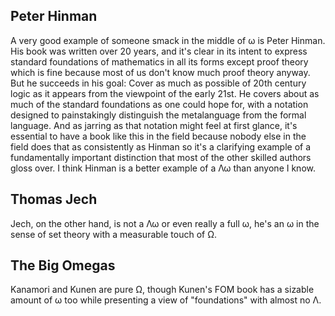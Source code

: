 ## Peter Hinman

A very good example of someone smack in the middle of ω is Peter Hinman. His book was written over 20 years, and it's clear in its intent to express standard foundations of mathematics in all its forms except proof theory which is fine because most of us don't know much proof theory anyway. But he succeeds in his goal: Cover as much as possible of 20th century logic as it appears from the viewpoint of the early 21st. He covers about as much of the standard foundations as one could hope for, with a notation designed to painstakingly distinguish the metalanguage from the formal language. And as jarring as that notation might feel at first glance, it's essential to have a book like this in the field because nobody else in the field does that as consistently as Hinman so it's a clarifying example of a fundamentally important distinction that most of the other skilled authors gloss over. I think Hinman is a better example of a Λω than anyone I know.


## Thomas Jech
Jech, on the other hand, is not a Λω or even really a full ω, he's an ω in the sense of set theory with a measurable touch of Ω.

## The Big Omegas
Kanamori and Kunen are pure Ω, though Kunen's FOM book has a sizable amount of ω too while presenting a view of "foundations" with almost no Λ.
